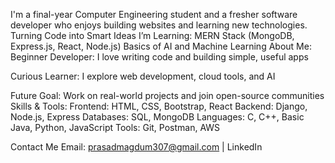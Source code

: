 I'm a final-year Computer Engineering student and a fresher software developer who enjoys building websites and learning new technologies.
Turning Code into Smart Ideas
I’m Learning:
MERN Stack (MongoDB, Express.js, React, Node.js)
Basics of AI and Machine Learning
About Me:
Beginner Developer: I love writing code and building simple, useful apps

Curious Learner: I explore web development, cloud tools, and AI

Future Goal: Work on real-world projects and join open-source communities
Skills & Tools:
Frontend: HTML, CSS, Bootstrap, React
Backend: Django, Node.js, Express
Databases: SQL, MongoDB
Languages: C, C++, Basic Java, Python, JavaScript
Tools: Git, Postman, AWS

Contact Me
Email: prasadmagdum307@gmail.com
| LinkedIn

